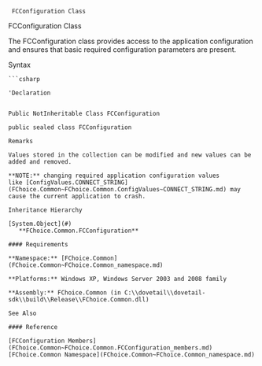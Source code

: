 ﻿     FCConfiguration Class                                                   

FCConfiguration Class

The FCConfiguration class provides access to the application configuration and ensures that basic required configuration parameters are present.

Syntax

```vbnet
```csharp

'Declaration
 

Public NotInheritable Class FCConfiguration 

public sealed class FCConfiguration 

Remarks

Values stored in the collection can be modified and new values can be added and removed.

**NOTE:** changing required application configuration values like [ConfigValues.CONNECT_STRING](FChoice.Common~FChoice.Common.ConfigValues~CONNECT_STRING.md) may cause the current application to crash.

Inheritance Hierarchy

[System.Object](#)  
   **FChoice.Common.FCConfiguration**  

#### Requirements

**Namespace:** [FChoice.Common](FChoice.Common~FChoice.Common_namespace.md)

**Platforms:** Windows XP, Windows Server 2003 and 2008 family

**Assembly:** FChoice.Common (in C:\\dovetail\\dovetail-sdk\\build\\Release\\FChoice.Common.dll)

See Also

#### Reference

[FCConfiguration Members](FChoice.Common~FChoice.Common.FCConfiguration_members.md)  
[FChoice.Common Namespace](FChoice.Common~FChoice.Common_namespace.md)